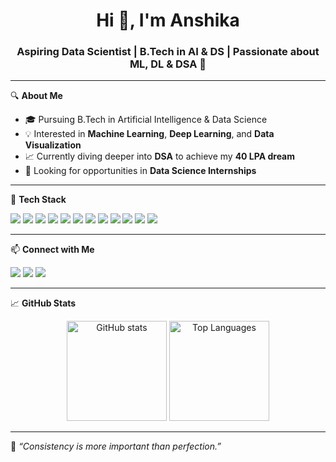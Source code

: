 <h1 align="center">Hi 👋, I'm Anshika</h1>
<h3 align="center">Aspiring Data Scientist | B.Tech in AI & DS | Passionate about ML, DL & DSA 🚀</h3>

---

🔍 **About Me**  
- 🎓 Pursuing B.Tech in Artificial Intelligence & Data Science  
- 💡 Interested in **Machine Learning**, **Deep Learning**, and **Data Visualization**  
- 📈 Currently diving deeper into **DSA** to achieve my **40 LPA dream**  
- 🤝 Looking for opportunities in **Data Science Internships**

---

🧰 **Tech Stack**

<p align="left">
  <img src="https://img.shields.io/badge/Python-3776AB?style=flat&logo=python&logoColor=white"/>
  <img src="https://img.shields.io/badge/NumPy-013243?style=flat&logo=numpy&logoColor=white"/>
  <img src="https://img.shields.io/badge/Pandas-150458?style=flat&logo=pandas&logoColor=white"/>
  <img src="https://img.shields.io/badge/Matplotlib-11557C?style=flat&logo=matplotlib&logoColor=white"/>
  <img src="https://img.shields.io/badge/Seaborn-556B2F?style=flat"/>
  <img src="https://img.shields.io/badge/Scikit--learn-F7931E?style=flat&logo=scikit-learn&logoColor=white"/>
  <img src="https://img.shields.io/badge/TensorFlow-FF6F00?style=flat&logo=tensorflow&logoColor=white"/>
  <img src="https://img.shields.io/badge/Keras-D00000?style=flat&logo=keras&logoColor=white"/>
  <img src="https://img.shields.io/badge/OpenCV-5C3EE8?style=flat&logo=opencv&logoColor=white"/>
  <img src="https://img.shields.io/badge/Jupyter-F37626?style=flat&logo=jupyter&logoColor=white"/>
  <img src="https://img.shields.io/badge/PowerBI-F2C811?style=flat&logo=powerbi&logoColor=black"/>
  <img src="https://img.shields.io/badge/MySQL-4479A1?style=flat&logo=mysql&logoColor=white"/>
</p>

---

📫 **Connect with Me**

<p>
  <a href="mailto:youremail@example.com"><img src="https://img.shields.io/badge/Email-D14836?style=flat&logo=gmail&logoColor=white"/></a>
  <a href="https://www.linkedin.com/in/your-linkedin/"><img src="https://img.shields.io/badge/LinkedIn-0077B5?style=flat&logo=linkedin&logoColor=white"/></a>
  <a href="https://github.com/Anshikasingla114"><img src="https://img.shields.io/badge/GitHub-181717?style=flat&logo=github&logoColor=white"/></a>
</p>

---

📈 **GitHub Stats**

<p align="center">
  <img src="https://github-readme-stats.vercel.app/api?username=Anshikasingla114&show_icons=true&theme=radical" alt="GitHub stats" height="160"/>
  <img src="https://github-readme-stats.vercel.app/api/top-langs/?username=Anshikasingla114&layout=compact&theme=radical" alt="Top Languages" height="160"/>
</p>

---

💬 *“Consistency is more important than perfection.”*  

